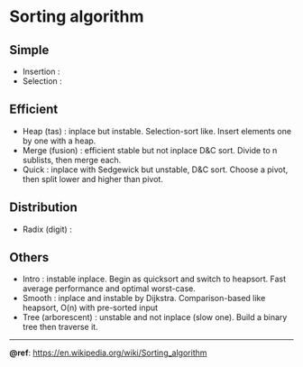 # Sorting algorithm

Simple
---
- Insertion : 
- Selection :

Efficient
---
- Heap (tas) : inplace but instable. Selection-sort like. Insert elements one by one with a heap.
- Merge (fusion) : efficient stable but not inplace D&C sort. Divide to n sublists, then merge each.
- Quick : inplace with Sedgewick but unstable, D&C sort. Choose a pivot, then split lower and higher than pivot.

Distribution
---
- Radix (digit) : 

Others
---
- Intro : instable inplace. Begin as quicksort and switch to heapsort. Fast average performance and optimal worst-case.
- Smooth : inplace and instable by Dijkstra. Comparison-based like heapsort, O(n) with pre-sorted input
- Tree (arborescent) : unstable and not inplace (slow one). Build a binary tree then traverse it.

---
**@ref**: https://en.wikipedia.org/wiki/Sorting_algorithm
